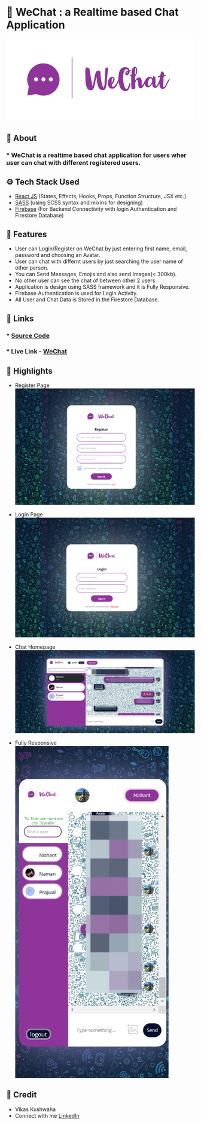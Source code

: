 # 💬 WeChat : a Realtime based Chat Application
![a](./src/img/WeChat.png)

## 🔰 About
### * WeChat is a realtime based chat application for users wher user can chat with different registered users.

## ⚙️ Tech Stack Used
- [React JS](https://reactjs.org/) (States, Effects, Hooks, Props, Function Structure, JSX etc.)
- [SASS](https://sass-lang.com/) (using SCSS syntax and mixins for designing)
- [Firebase](https://firebase.google.com/) (For Backend Connectivity with login Authentication and Firestore Database)

## 🌟 Features
- User can Login/Register on WeChat by just entering first name, email, password and choosing an Avatar.
- User can chat with differnt users by just searching the user name of other person.
- You can Send Messages, Emojis and also send Images(< 300kb).
- No other user can see the chat of between other 2 users.
- Application is design using SASS framework and it is Fully Responsive.
- Firebase Authentication is used for Login Activity.
- All User and Chat Data is Stored in the Firestore Database.

## 🔗 Links
### * [Source Code](https://github.com/Vikas350/WeChat)
### * Live Link - [WeChat](https://vikas-youtube-clone.netlify.app/)

## 🔶 Highlights
- Register Page
![a](./pics/register.png)

- Login Page
![b](./pics/login.png)

- Chat Homepage
![c](./pics/chat.jpeg)

- Fully Responsive
![d](./pics/phone_chat.jpeg)

## 📄 Credit
- Vikas Kushwaha
- Connect with me [LinkedIn](https://linkedin.com/in/vikas-kushwaha-165b95204)




